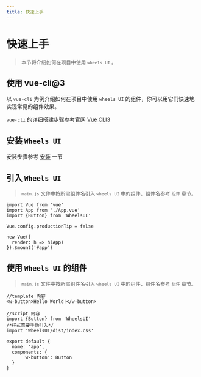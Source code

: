 ```yaml
---
title: 快速上手
---
```

# 快速上手

><font size="2"> 本节将介绍如何在项目中使用 `wheels UI` 。</font>

## 使用 vue-cli@3

以 `vue-cli` 为例介绍如何在项目中使用 `wheels UI` 的组件，你可以用它们快速地实现常见的组件效果。

`vue-cli` 的详细搭建步骤参考官网 [Vue CLI3](https://cli.vuejs.org/)

## 安装 `Wheels UI`

安装步骤参考 [安装](../install/install.md) 一节

## 引入 `Wheels UI`

><font size="2"> `main.js` 文件中按所需组件名引入 `wheels UI` 中的组件，组件名参考 `组件` 章节。</font>

```
import Vue from 'vue'
import App from './App.vue'
import {Button} from 'WheelsUI'

Vue.config.productionTip = false

new Vue({
  render: h => h(App)
}).$mount('#app')
```

## 使用 `Wheels UI` 的组件

><font size="2"> `main.js` 文件中按所需组件名引入 `wheels UI` 中的组件，组件名参考 `组件` 章节。</font>

```
//template 内容
<w-button>Hello World!</w-button>

//script 内容
import {Button} from 'WheelsUI'
/*样式需要手动引入*/
import 'WheelsUI/dist/index.css'  

export default {
  name: 'app',
  components: {
      'w-button': Button
  }
}
```